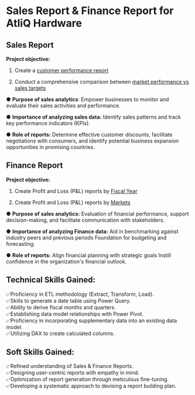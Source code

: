 # Sales Report & Finance Report for AtliQ Hardware     

##  Sales Report
**Project objective:**

1. Create a [customer performance report]()

2. Conduct a comprehensive comparison between [market performance vs sales targets]()

 ● **Purpose of sales analytics**: Empower businesses to monitor and evaluate their sales activities and performance.

● **Importance of analyzing sales data:** Identify sales patterns and track key performance indicators (KPIs).

● **Role of reports:** Determine effective customer discounts, facilitate negotiations with consumers, and identify potential business expansion opportunities in promising countries.

##  Finance Report
**Project objective:**

1. Create Profit and Loss (P&L) reports by [Fiscal Year]()

2. Create Profit and Loss (P&L) reports by [Markets]()

● **Purpose of sales analytics:** Evaluation of financial performance, support decision-making, and facilitate communication with stakeholders.

● **Importance of analyzing Finance data:** Aid in benchmarking against industry peers and previous periods Foundation for budgeting and forecasting.

● **Role of reports:** Align financial planning with strategic goals Instill confidence in the organization's financial outlook.

##  Technical Skills Gained:
✅️Proficiency in ETL methodology (Extract, Transform, Load).                              
✅️Skills to generate a date table using Power Query.                                  
✅️Ability to derive fiscal months and quarters.                                     
✅️Establishing data model relationships with Power Pivot.                                    
✅️Proficiency in incorporating supplementary data into an existing data model.              
✅️Utilizing DAX to create calculated columns.

##  Soft Skills Gained:
✅️Refined understanding of Sales & Finance Reports.                                        
✅️Designing user-centric reports with empathy in mind.                                 
✅️Optimization of report generation through meticulous fine-tuning.                         
✅️Developing a systematic approach to devising a report building plan.
